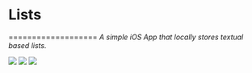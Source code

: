# Lists
===================
*A simple iOS App that locally stores textual based lists.*

![](http://ryancortez.com/List-EditListItem-GIF.gif)
![](http://ryancortez.com/List-ReorderDelete-GIF.gif)
![](http://ryancortez.com/Lists-CreatingList-GIF.gif)
